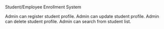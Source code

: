 Student/Employee Enrollment System

Admin can register student profile.
Admin can update student profile.
Admin can delete student profile.
Admin can search from student list.	